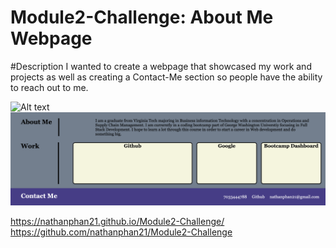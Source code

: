 # Module2-Challenge: About Me Webpage

#Description
I wanted to create a webpage that showcased my work and projects as well as creating a Contact-Me section so people have the ability to reach out to me.

![Alt text](<Screenshot 2023-08-31 at 7.30.43 PM.png>)
![Alt text](<Screenshot 2023-08-31 at 7.31.13 PM.png>)

https://nathanphan21.github.io/Module2-Challenge/
<br>
https://github.com/nathanphan21/Module2-Challenge